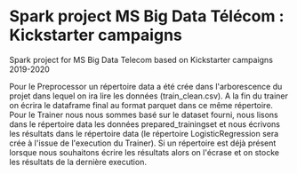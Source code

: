 # Spark project MS Big Data Télécom : Kickstarter campaigns

Spark project for MS Big Data Telecom based on Kickstarter campaigns 2019-2020

Pour le Preprocessor un répertoire data a été crée dans l'arborescence du projet dans lequel on ira lire les données (train_clean.csv).
A la fin du trainer on écrira le dataframe final au format parquet dans ce même répertoire.
Pour le Trainer nous nous sommes basé sur le dataset fourni, nous lisons dans le répertoire data les données prepared_trainingset et nous écrivons les résultats dans le répertoire data (le répertoire LogisticRegression sera crée à l'issue de l'execution du Trainer).
Si un répertoire est déjà présent lorsque nous souhaitons écrire les résultats alors on l'écrase et on stocke les résultats de la dernière execution.

